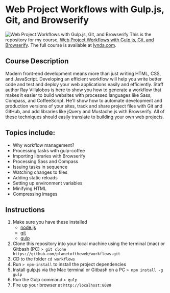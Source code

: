 # Web Project Workflows with Gulp.js, Git, and Browserify
![Web Project Workflows with Gulp.js, Git, and Browserify](hero.png)
This is the repository for my course, [Web Project Workflows with Gulp.js, Git, and Browserify](http://www.lynda.com/AngularJS-tutorials/Building-Data-Driven-App-AngularJS/174237-2.html). The full course is available at [lynda.com](http://lynda.com).

## Course Description
Modern front-end development means more than just writing HTML, CSS, and JavaScript. Developing an efficient workflow will help you write better code and test and deploy your web applications easily and efficiently. Staff author Ray Villalobos is here to show you how to generate a workflow that makes it easier to build websites with processed languages like Sass, Compass, and CoffeeScript. He'll show how to automate development and production versions of your sites, track and share project files with Git and GitHub, and add libraries like jQuery and Mustache.js with Browserify. All of these techniques should easily translate to building your own web projects.

## Topics include:
- Why workflow management?
- Processing tasks with gulp-coffee
- Importing libraries with Browserify
- Processing Sass and Compass
- Issuing tasks in sequence
- Watching changes to files
- Adding static reloads
- Setting up environment variables
- Minifying HTML
- Compressing images

## Instructions

1. Make sure you have these installed
	- [node.js](http://nodejs.org/)
	- [git](http://git-scm.com/)
	- [gulp](http://gulpjs.com/)
2. Clone this repository into your local machine using the terminal (mac) or Gitbash (PC) `> git clone https://github.com/planetoftheweb/workflows.git`
3. CD to the folder `cd workflows`
4. Run `> npm-install` to install the project dependencies
5. Install gulp.js via the Mac terminal or Gitbash on a PC `> npm install -g gulp`
5. Run the Gulp command `> gulp`
6. Fire up your browser at `http://localhost:8080`


